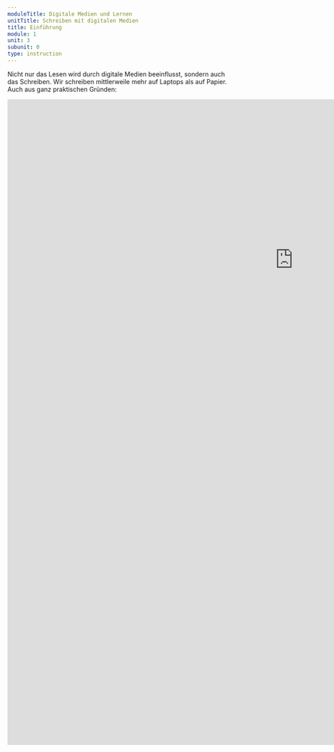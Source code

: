 ```yaml
---
moduleTitle: Digitale Medien und Lernen
unitTitle: Schreiben mit digitalen Medien
title: Einführung
module: 1
unit: 3
subunit: 0
type: instruction
---
```


Nicht nur das Lesen wird durch digitale Medien beeinflusst, sondern auch das Schreiben. Wir schreiben mittlerweile mehr auf Laptops als auf Papier. Auch aus ganz praktischen Gründen: 

<iframe width="1280" height="720" src="https://www.youtube.com/embed/zOOasM0HvsY" frameborder="0" allow="accelerometer; autoplay; encrypted-media; gyroscope; picture-in-picture" allowfullscreen></iframe>

<iframe width="1536" height="728" src="https://www.youtube.com/embed/5kghD3F6T6U" frameborder="0" allow="accelerometer; autoplay; encrypted-media; gyroscope; picture-in-picture" allowfullscreen></iframe>

<!-- Wir werden gleich sehen, dass auch das Medium einen Einfluss darauf hat, wie gut wir uns die Inhalte einprägen, die wir aufschreiben. Diese Effekte sind nicht trivial, schließlich gibt es eine Reihe an Situationen, bei denen wir uns Sprache, die gesprochen wird, aufschreiben, um sie uns einzuprägen:

* *Protokoll schreiben*: Ein Protokoll wird geschrieben, um einen Aufzeichnungen über die Inhalte und Ergebnisse eines Gesprächs festzuhalten. Häufig muss man das Protkoll am Ende einer Sitzung teils rekonstruieren, da man nicht alles aufgeschrieben hat. 
* *Mitschrift einer Vorlesung*: Studenten schreiben häufig die Inhalte einer Vorlesung mit. Die Mitschrift dient einerseits als Dokumentation aber auch als Lernmöglichkeit.
* *Verfassen von Zusammenfassungen*: Lernende fassen häufig Zusammenfassungen, um sich auf Klausuren vorzubereiten. Häufig schreiben Lernende diese Zusammenfassungen auf Karteikarten. 


Selbst wenn die Effekte des Schreibens nicht groß sind, kummulieren sich diese über die Jahre. Lass uns daher etwas genauer auf den Forschungsstand zum Schreiben mit digitalen Medien schauen. 
 -->